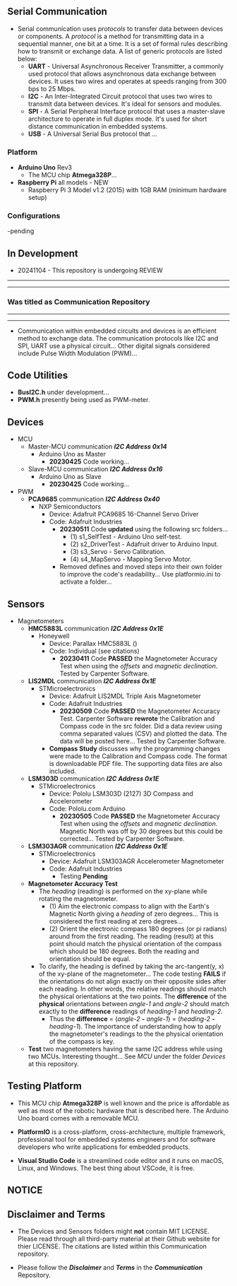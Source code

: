 ## Serial Communication
- Serial communication uses *protocols* to transfer data between devices or components. A *protocol* is a method for transmitting data in a sequential manner, one bit at a time. It is a set of formal rules describing how to transmit or exchange data. A list of generic protocols are listed below:
  - **UART** -  Universal Asynchronous Receiver Transmitter, a commonly used protocol that allows asynchronous data exchange between devices. It uses two wires and operates at speeds ranging from 300 bps to 25 Mbps.
  - **I2C** - An Inter-Integrated Circuit protocol that uses two wires to transmit data between devices. It's ideal for sensors and modules.
  - **SPI** - A Serial Peripheral Interface protocol that uses a master-slave architecture to operate in full duplex mode. It's used for short distance communication in embedded systems.
  - **USB** - A Universal Serial Bus protocol that ...
### Platform
- **Arduino Uno** Rev3
  - The MCU chip **Atmega328P**...
- **Raspberry Pi** all models - NEW
  - Raspberry Pi 3 Model v1.2 (2015) with 1GB RAM (minimum hardware setup)
### Configurations
-pending
## In Development
- 20241104 - This repository is undergoing REVIEW

___
___
### Was titled as Communication Repository
___
___

- Communication within embedded circuits and devices is an efficient method to exchange data. The communication protocols like I2C and SPI, UART use a physical circuit... Other digital signals considered include Pulse Width Modulation (PWM)...

## Code Utilities
- **BusI2C.h** under development...
- **PWM.h** presently being used as PWM-meter. 

## Devices ##
- MCU
    - Master-MCU communication ***I2C Address 0x14***
        - Arduino Uno as Master
            - **20230425** Code working...
    - Slave-MCU communication ***I2C Address 0x16***
        - Arduino Uno as Slave
            - **20230425** Code working...
- PWM
    - **PCA9685** communication ***I2C Address 0x40***
        - NXP Semiconductors
            - Device: Adafruit PCA9685 16-Channel Servo Driver
            - Code: Adafruit Industries
                - **20230511** Code **updated** using the following src folders...
                    - (1) s1_SelfTest - Arduino Uno self-test.
                    - (2) s2_DriverTest - Adafruit driver to Arduino Input.
                    - (3) s3_Servo - Servo Calibration.
                    - (4) s4_MapServo - Mapping Servo Motor.
                - Removed defines and moved steps into their own folder to improve the code's readability... Use platformio.ini to activate a folder...

## Sensors ##

- Magnetometers
    - **HMC5883L** communication ***I2C Address 0x1E***
        - Honeywell
            - Device: Parallax HMC5883L ()
            - Code: Individual (see citations)
                - **20230411** Code **PASSED** the Magnetometer Accuracy Test when using the *offsets* and *magnetic declination*. Tested by Carpenter Software.
    - **LIS2MDL**  communication ***I2C Address 0x1E***
        - STMicroelectronics
            - Device: Adafruit LIS2MDL Triple Axis Magnetometer
            - Code: Adafruit Industries
                - **20230509** Code **PASSED** the Magnetometer Accuracy Test. Carpenter Software **rewrote** the Calibration and Compass code in the src folder. Did a data review using comma separated values (CSV) and plotted the data. The data will be posted here... Tested by Carpenter Software. 
            - **Compass Study** discusses why the programming changes were made to the Calibration and Compass code. The format is downloadable PDF file. The supporting data files are also included.
    - **LSM303D**  communication ***I2C Address 0x1E***
        - STMicroelectronics
            - Device: Pololu LSM303D (2127) 3D Compass and Accelerometer
            - Code: Pololu.com Arduino
                - **20230505** Code **PASSED** the Magnetometer Accuracy Test when using the *offsets* and *magnetic declination*. Magnetic North was off by 30 degrees but this could be corrected... Tested by Carpenter Software.
    - **LSM303AGR**  communication ***I2C Address 0x1E***
        - STMicroelectronics
            - Device: Adafruit LSM303AGR Accelerometer Magnetometer
            - Code: Adafruit Industries
                - Testing **Pending**
    - **Magnetometer Accuracy Test**
        - The *heading* (reading) is performed on the xy-plane while rotating the magnetometer. 
            - (1) Aim the electronic compass to align with the Earth's Magnetic North giving a *heading* of zero degrees... This is considered the first reading at zero degrees...
            - (2) Orient the electronic compass 180 degrees (or pi radians) around from the first reading. The reading (result) at this point should match the physical orientation of the compass which should be 180 degrees. Both the reading and orientation should be equal.
        - To clarify, the heading is defined by taking the arc-tangent(y, x) of the xy-plane of the magnetometer... The code testing **FAILS** if the orientations do not align exactly on their opposite sides after each reading. In other words, the relative readings should match the physical orientations at the two points. The **difference** of the **physical** orientations between *angle-1* and *angle-2* should match exactly to the **difference** readings of *heading-1* and *heading-2*. 
            - Thus the **difference** = (*angle-2* **-** *angle-1*) = (*heading-2* **-** *heading-1*). The importance of understanding how to apply the magnetometer's readings to the the physical orientation of the compass is key.
    - **Test** two magnetometers having the same I2C address while using two MCUs. Interesting thought... See *MCU* under the folder *Devices* at this repository.

## Testing Platform

- This MCU chip **Atmega328P** is well known and the price is affordable as well as most of the robotic hardware that is described here. The Arduino Uno board comes with a removable MCU.

- **PlatformIO** is a cross-platform, cross-architecture, multiple framework, professional tool for embedded systems engineers and for software developers who write applications for embedded products. 

- **Visual Studio Code** is a streamlined code editor and it runs on macOS, Linux, and Windows. The best thing about VSCode, it is free.

## NOTICE

## Disclaimer and Terms

- The Devices and Sensors folders might **not** contain MIT LICENSE. Please read through all third-party material at their Github website for thier LICENSE. The citations are listed within this Communication repository.

- Please follow the ***Disclaimer*** and ***Terms*** in the ***Communication*** Repository.
   
